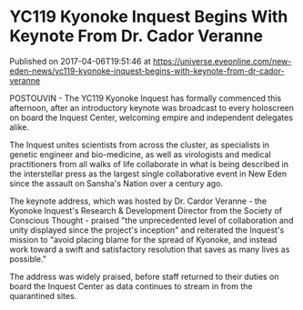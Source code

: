 # YC119 Kyonoke Inquest Begins With Keynote From Dr. Cador Veranne
Published on 2017-04-06T19:51:46 at https://universe.eveonline.com/new-eden-news/yc119-kyonoke-inquest-begins-with-keynote-from-dr-cador-veranne

POSTOUVIN - The YC119 Kyonoke Inquest has formally commenced this afternoon, after an introductory keynote was broadcast to every holoscreen on board the Inquest Center, welcoming empire and independent delegates alike.

The Inquest unites scientists from across the cluster, as specialists in genetic engineer and bio-medicine, as well as virologists and medical practitioners from all walks of life collaborate in what is being described in the interstellar press as the largest single collaborative event in New Eden since the assault on Sansha's Nation over a century ago.

The keynote address, which was hosted by Dr. Cardor Veranne - the Kyonoke Inquest's Research & Development Director from the Society of Conscious Thought - praised "the unprecedented level of collaboration and unity displayed since the project's inception" and reiterated the Inquest's mission to "avoid placing blame for the spread of Kyonoke, and instead work toward a swift and satisfactory resolution that saves as many lives as possible."

The address was widely praised, before staff returned to their duties on board the Inquest Center as data continues to stream in from the quarantined sites.
